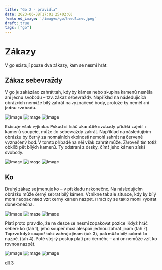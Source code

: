 ```yaml
---
title: "Go 2 - pravidla"
date: 2023-06-08T17:01:25+02:00
featured_image: '/images/go/headline.jpeg'
draft: true
tags: ["go"]
---
```


# Zákazy

V go existují pouze dva zákazy, kam se nesmí hrát:

## Zákaz sebevraždy

V go je zakázáno zahrát tah, kdy by kámen nebo skupina kamenů neměla ani jednu svobodu – tzv. zákaz sebevraždy. Například na následujících obrázcích nemůže bílý zahrát na vyznačené body, protože by neměl ani jednu svobodu.

![Image](/images/go/14.png)
![Image](/images/go/15.png)
![Image](/images/go/16.png)

Existuje však výjimka: Pokud si hráč okamžitě svobody přidělá zajetím kamenů soupeře, může do sebevraždy zahrát. Například na následujícím obrázku by černý za normálních okolností nemohl zahrát na červeně vyznačený bod. V tomto případě na něj však zahrát může. Zároveň tím totiž obklíčí pět bílých kamenů. Ty odstraní z desky, čímž jeho kámen získá svobody.

![Image](/images/go/17.png)
![Image](/images/go/18.png)
![Image](/images/go/19.png)

## Ko

Druhý zákaz se jmenuje ko – v překladu nekonečno. Na následujícím obrázku může černý sebrat bílý kámen. Vznikne tak ale situace, kdy by bílý mohl naopak hned vzít černý kámen nazpět. Hráči by se takto mohli vybírat donekonečna.

![Image](/images/go/20.png)
![Image](/images/go/21.png)
![Image](/images/go/22.png)

Platí proto pravidlo, že na desce se nesmí zopakovat pozice. Když hráč sebere ko (tah 1), jeho soupeř musí alespoň jednou zahrát jinam (tah 2). Teprve když soupeř také zahraje jinam (tah 3), pak může bílý sebrat ko nazpět (tah 4). Poté stejný postup platí pro černého – ani on nemůže vzít ko rovnou nazpět.

![Image](/images/go/23.png)
![Image](/images/go/24.png)
![Image](/images/go/25.png)

[díl 3](../hra-go3)
